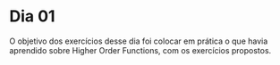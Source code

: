 # Dia 01

O objetivo dos exercí­cios desse dia foi colocar em prática o que havia aprendido sobre Higher Order Functions, com os exercícios propostos.
